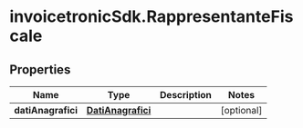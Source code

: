 # invoicetronicSdk.RappresentanteFiscale

## Properties

Name | Type | Description | Notes
------------ | ------------- | ------------- | -------------
**datiAnagrafici** | [**DatiAnagrafici**](DatiAnagrafici.md) |  | [optional] 


